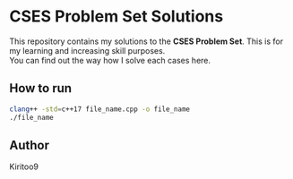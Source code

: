 # CSES Problem Set Solutions
This repository contains my solutions to the **CSES Problem Set**. This is for my learning and increasing skill purposes.<br />
You can find out the way how I solve each cases here.

## How to run
```bash
clang++ -std=c++17 file_name.cpp -o file_name
./file_name
```

## Author
Kiritoo9